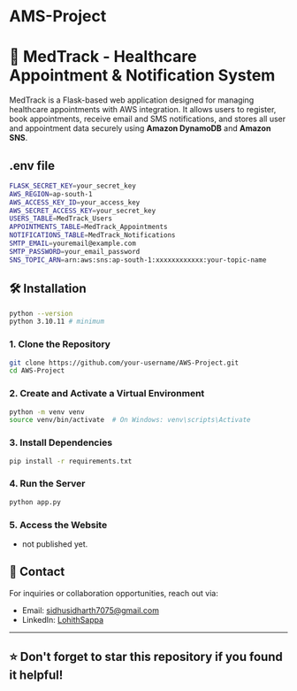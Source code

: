 # AMS-Project


# 🏥 MedTrack - Healthcare Appointment & Notification System

MedTrack is a Flask-based web application designed for managing healthcare appointments with AWS integration. It allows users to register, book appointments, receive email and SMS notifications, and stores all user and appointment data securely using **Amazon DynamoDB** and **Amazon SNS**.



## .env file

```bash
FLASK_SECRET_KEY=your_secret_key
AWS_REGION=ap-south-1
AWS_ACCESS_KEY_ID=your_access_key
AWS_SECRET_ACCESS_KEY=your_secret_key
USERS_TABLE=MedTrack_Users
APPOINTMENTS_TABLE=MedTrack_Appointments
NOTIFICATIONS_TABLE=MedTrack_Notifications
SMTP_EMAIL=youremail@example.com
SMTP_PASSWORD=your_email_password
SNS_TOPIC_ARN=arn:aws:sns:ap-south-1:xxxxxxxxxxxx:your-topic-name
```



## 🛠️ Installation

```bash
python --version
python 3.10.11 # minimum 
```

### 1. Clone the Repository
```bash
git clone https://github.com/your-username/AWS-Project.git
cd AWS-Project
```

### 2. Create and Activate a Virtual Environment
```bash
python -m venv venv
source venv/bin/activate  # On Windows: venv\scripts\Activate
```

### 3. Install Dependencies
```bash
pip install -r requirements.txt
```

### 4. Run the Server
```bash
python app.py
```

### 5. Access the Website
- not published yet.





## 📧 Contact
For inquiries or collaboration opportunities, reach out via:
- Email: [sidhusidharth7075@gmail.com](mailto:sidhusidharth7075@gmail.com)
- LinkedIn: [LohithSappa](https://www.linkedin.com/in/lohith-sappa-aab07629a/)

---
## ⭐ Don't forget to **star** this repository if you found it helpful!


